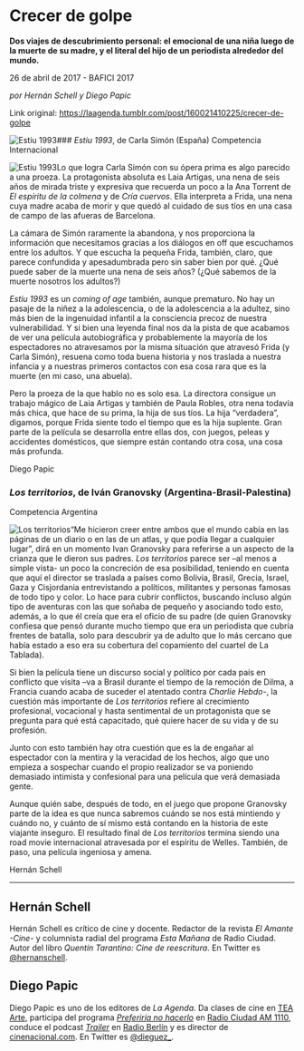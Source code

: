 # Crecer de golpe

**Dos viajes de descubrimiento personal: el emocional de una niña luego de la muerte de su madre, y el literal del hijo de un periodista alrededor del mundo.**

26 de abril de 2017 - BAFICI 2017

_por Hernán Schell y Diego Papic_

Link original: https://laagenda.tumblr.com/post/160021410225/crecer-de-golpe

![Estiu 1993](https://64.media.tumblr.com/01c33b827d91323bf283a78f3931d607/tumblr_inline_pk0l94Alnc1t6q87u_500.jpg)### *Estiu 1993*, de Carla Simón (España)
Competencia Internacional

![Estiu 1993](https://64.media.tumblr.com/01c33b827d91323bf283a78f3931d607/tumblr_inline_pk0l94Alnc1t6q87u_400.jpg)Lo que logra Carla Simón con su ópera prima es algo parecido a una proeza. La protagonista absoluta es Laia Artigas, una nena de seis años de mirada triste y expresiva que recuerda un poco a la Ana Torrent de *El espíritu de la colmena* y de *Cría cuervos*. Ella interpreta a Frida, una nena cuya madre acaba de morir y que quedó al cuidado de sus tíos en una casa de campo de las afueras de Barcelona.

La cámara de Simón raramente la abandona, y nos proporciona la información que necesitamos gracias a los diálogos en off que escuchamos entre los adultos. Y que escucha la pequeña Frida, también, claro, que parece confundida y apesadumbrada pero sin saber bien por qué. ¿Qué puede saber de la muerte una nena de seis años? (¿Qué sabemos de la muerte nosotros los adultos?)

*Estiu 1993* es un *coming of age* también, aunque prematuro. No hay un pasaje de la niñez a la adolescencia, o de la adolescencia a la adultez, sino más bien de la ingenuidad infantil a la consciencia precoz de nuestra vulnerabilidad. Y si bien una leyenda final nos da la pista de que acabamos de ver una película autobiográfica y probablemente la mayoría de los espectadores no atravesamos por la misma situación que atravesó Frida (y Carla Simón), resuena como toda buena historia y nos traslada a nuestra infancia y a nuestras primeros contactos con esa cosa rara que es la muerte (en mi caso, una abuela).

Pero la proeza de la que hablo no es solo esa. La directora consigue un trabajo mágico de Laia Artigas y también de Paula Robles, otra nena todavía más chica, que hace de su prima, la hija de sus tíos. La hija “verdadera”, digamos, porque Frida siente todo el tiempo que es la hija suplente. Gran parte de la película se desarrolla entre ellas dos, con juegos, peleas y accidentes domésticos, que siempre están contando otra cosa, una cosa más profunda.

Diego Papic

### *Los territorios*, de Iván Granovsky (Argentina-Brasil-Palestina)
Competencia Argentina

![Los territorios](https://64.media.tumblr.com/65b14851fb7f5346c55ef65ad61229f2/tumblr_inline_pk0l95zVHN1t6q87u_400.jpg)“Me hicieron creer entre ambos que el mundo cabía en las páginas de un diario o en las de un atlas, y que podía llegar a cualquier lugar”, dirá en un momento Ivan Granovsky para referirse a un aspecto de la crianza que le dieron sus padres. *Los territorios* parece ser –al menos a simple vista- un poco la concreción de esa posibilidad, teniendo en cuenta que aquí el director se traslada a países como Bolivia, Brasil, Grecia, Israel, Gaza y Cisjordania entrevistando a políticos, militantes y personas famosas de todo tipo y color. Lo hace para cubrir conflictos, buscando incluso algún tipo de aventuras con las que soñaba de pequeño y asociando todo esto, además, a lo que él creía que era el oficio de su padre (de quien Granovsky confiesa que pensó durante mucho tiempo que era un periodista que cubría frentes de batalla, solo para descubrir ya de adulto que lo más cercano que había estado a eso era su cobertura del copamiento del cuartel de La Tablada).

Si bien la película tiene un discurso social y político por cada país en conflicto que visita –va a Brasil durante el tiempo de la remoción de Dilma, a Francia cuando acaba de suceder el atentado contra *Charlie Hebdo*-, la cuestión más importante de *Los territorios* refiere al crecimiento profesional, vocacional y hasta sentimental de un protagonista que se pregunta para qué está capacitado, qué quiere hacer de su vida y de su profesión.

Junto con esto también hay otra cuestión que es la de engañar al espectador con la mentira y la veracidad de los hechos, algo que uno empieza a sospechar cuando el propio realizador se va poniendo demasiado intimista y confesional para una película que verá demasiada gente.

Aunque quién sabe, después de todo, en el juego que propone Granovsky parte de la idea es que nunca sabremos cuándo se nos está mintiendo y cuándo no, y cuánto de sí mismo está contando en la historia de este viajante inseguro. El resultado final de *Los territorios* termina siendo una road movie internacional atravesada por el espíritu de Welles. También, de paso, una película ingeniosa y amena.

Hernán Schell

  




---

 Hernán Schell
--------------

 Hernán Schell es crítico de cine y docente. Redactor de la revista *El Amante -Cine-* y columnista radial del programa *Esta Mañana* de Radio Ciudad. Autor del libro *Quentin Tarantino: Cine de reescritura*. En Twitter es [@hernanschell](https://twitter.com/hernanschell). 

 Diego Papic
------------

 Diego Papic es uno de los editores de *La Agenda*. Da clases de cine en [TEA Arte](http://tea-arte.com.ar/), participa del programa *[Preferiría no hacerlo](http://preferiria-no-hacerlo.tumblr.com/)* en [Radio Ciudad AM 1110](http://www.buenosaires.gob.ar/radiociudad), conduce el podcast *[Trailer](http://www.radioberlin.com.ar/programas/trailer)* en [Radio Berlín](http://www.radioberlin.com.ar/) y es director de [cinenacional.com](http://www.cinenacional.com/). En Twitter es [@dieguez\_](https://twitter.com/dieguez_). 

